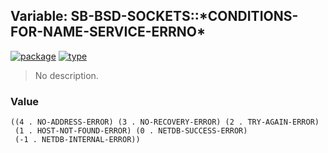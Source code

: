 ## Variable: SB-BSD-SOCKETS::\*CONDITIONS-FOR-NAME-SERVICE-ERRNO\*
[![package](https://img.shields.io/badge/Package-SB--BSD--SOCKETS-5f9ea0.svg?style=social&colorA=999999)](../) [![type](https://img.shields.io/badge/Type-Variable-5f9ea0.svg?style=social&colorA=999999)](../#variable) 

> No description.

### Value
```
((4 . NO-ADDRESS-ERROR) (3 . NO-RECOVERY-ERROR) (2 . TRY-AGAIN-ERROR)
 (1 . HOST-NOT-FOUND-ERROR) (0 . NETDB-SUCCESS-ERROR)
 (-1 . NETDB-INTERNAL-ERROR))
```
